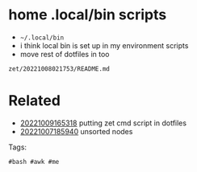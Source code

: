 # home .local/bin scripts

- `~/.local/bin`
- i think local bin is set up in my environment scripts
- move rest of dotfiles in too

` zet/20221008021753/README.md `

# Related

- [20221009165318](/zet/20221009165318/README.md) putting zet cmd script in dotfiles
- [20221007185940](/zet/20221007185940/README.md) unsorted nodes

Tags:

    #bash #awk #me
